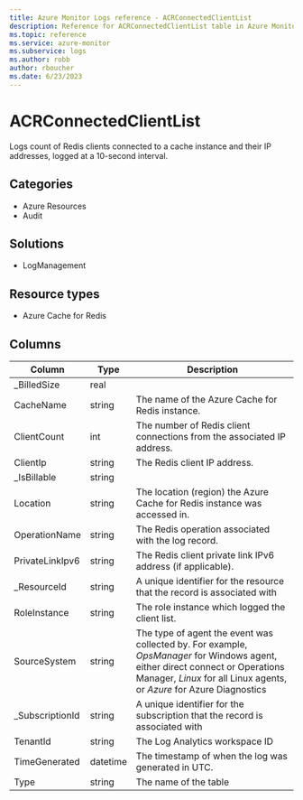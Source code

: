 ```yaml
---
title: Azure Monitor Logs reference - ACRConnectedClientList
description: Reference for ACRConnectedClientList table in Azure Monitor Logs.
ms.topic: reference
ms.service: azure-monitor
ms.subservice: logs
ms.author: robb
author: rboucher
ms.date: 6/23/2023
---
```


# ACRConnectedClientList

 Logs count of Redis clients connected to a cache instance and their IP addresses, logged at a 10-second interval.

## Categories

- Azure Resources
- Audit
## Solutions

- LogManagement
## Resource types

- Azure Cache for Redis




## Columns

| Column | Type | Description |
| --- | --- | --- |
| _BilledSize | real |  |
| CacheName | string | The name of the Azure Cache for Redis instance. |
| ClientCount | int | The number of Redis client connections from the associated IP address. |
| ClientIp | string | The Redis client IP address. |
| _IsBillable | string |  |
| Location | string | The location (region) the Azure Cache for Redis instance was accessed in. |
| OperationName | string | The Redis operation associated with the log record. |
| PrivateLinkIpv6 | string | The Redis client private link IPv6 address (if applicable). |
| _ResourceId | string | A unique identifier for the resource that the record is associated with |
| RoleInstance | string | The role instance which logged the client list. |
| SourceSystem | string | The type of agent the event was collected by. For example, *OpsManager* for Windows agent, either direct connect or Operations Manager, *Linux* for all Linux agents, or *Azure* for Azure Diagnostics |
| _SubscriptionId | string | A unique identifier for the subscription that the record is associated with |
| TenantId | string | The Log Analytics workspace ID |
| TimeGenerated | datetime | The timestamp of when the log was generated in UTC. |
| Type | string | The name of the table |
